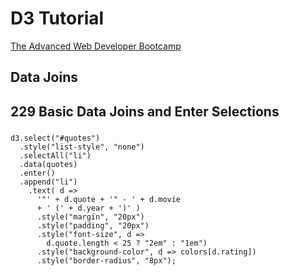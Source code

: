 # D3 Tutorial
[The Advanced Web Developer Bootcamp](https://www.udemy.com/the-advanced-web-developer-bootcamp/)

## Data Joins


## 229 Basic Data Joins and Enter Selections

###
```
d3.select("#quotes")
  .style("list-style", "none")
  .selectAll("li")
  .data(quotes)
  .enter()
  .append("li")
    .text( d =>
      '"' + d.quote + '" - ' + d.movie
      + ' (' + d.year + ')' )
      .style("margin", "20px")
      .style("padding", "20px")
      .style("font-size", d =>
        d.quote.length < 25 ? "2em" : "1em")
      .style("background-color", d => colors[d.rating])
      .style("border-radius", "8px");
```
